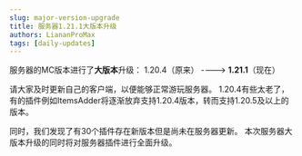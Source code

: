 ```yaml
---
slug: major-version-upgrade
title: 服务器1.21.1大版本升级
authors: LiananProMax
tags: [daily-updates]
---
```


服务器的MC版本进行了**大版本**升级：
1.20.4（原来） ----> **1.21.1**（现在）
<!-- truncate -->
请大家及时更新自己的客户端，以便能够正常游玩服务器。
1.20.4有些太老了，有的插件例如ItemsAdder将逐渐放弃支持1.20.4版本，转而支持1.20.5及以上的版本。

同时，我们发现了有30个插件存在新版本但是尚未在服务器更新。
本次服务器大版本升级的同时将对服务器插件进行全面升级。